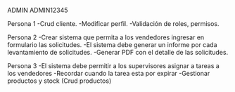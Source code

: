 ADMIN 
ADMIN12345


Persona 1
-Crud cliente.
-Modificar perfil.
-Validación de roles, permisos.

Persona 2
-Crear sistema que permita a los vendedores ingresar en formulario las solicitudes.
-El sistema debe generar un informe por cada levantamiento de solicitudes.
-Generar PDF con el detalle de las solicitudes.

Persona 3
-El sistema debe permitir a los supervisores asignar a tareas a los vendedores
-Recordar cuando la tarea esta por expirar
-Gestionar productos y stock (Crud productos)
